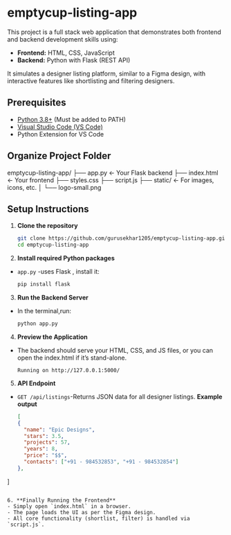 # emptycup-listing-app

This project is a full stack web application that demonstrates both frontend and backend development skills using:

- **Frontend:** HTML, CSS, JavaScript
- **Backend:** Python with Flask (REST API)

It simulates a designer listing platform, similar to a Figma design, with interactive features like shortlisting and filtering designers.


## Prerequisites

- [Python 3.8+](https://www.python.org/downloads/) (Must be added to PATH)
- [Visual Studio Code (VS Code)](https://code.visualstudio.com/)
- Python Extension for VS Code

## Organize Project Folder

 emptycup-listing-app/
 ├── app.py             ← Your Flask backend
 ├── index.html         ← Your frontend
 ├── styles.css
 ├── script.js
 ├── static/            ← For images, icons, etc.
 │   └── logo-small.png


## Setup Instructions

1. **Clone the repository**
   ```bash
   git clone https://github.com/gurusekhar1205/emptycup-listing-app.git
   cd emptycup-listing-app
   
2. **Install required Python packages**
 - `app.py` -uses Flask , install it:
   ```bash
   pip install flask
   
3. **Run the Backend Server**
- In the terminal,run:
   ```bash
   python app.py
   
4. **Preview the Application**
- The backend should serve your HTML, CSS, and JS files, or you can open the index.html if 
  it’s stand-alone.
   ```nginx
   Running on http://127.0.0.1:5000/
   ```
5. **API Endpoint**
- `GET /api/listings`-Returns JSON data for all designer listings.
  **Example output**
  ```json 
  [
  {
    "name": "Epic Designs",
    "stars": 3.5,
    "projects": 57,
    "years": 8,
    "price": "$$",
    "contacts": ["+91 - 984532853", "+91 - 984532854"]
  },
]
 ```

6. **Finally Running the Frontend**
- Simply open `index.html` in a browser.
- The page loads the UI as per the Figma design.
- All core functionality (shortlist, filter) is handled via `script.js`.



